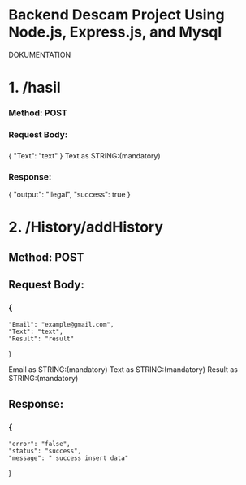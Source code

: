 # Backend Descam Project Using Node.js, Express.js, and Mysql

DOKUMENTATION

# 1. /hasil
### Method: POST
### Request Body:
### 
{
    "Text": "text"
} 
Text as STRING:(mandatory)

### Response:
{
    "output": "Ilegal",
    "success": true
} 

# 2. /History/addHistory
## Method: POST
## Request Body:
### {
    "Email": "example@gmail.com",
    "Text": "text",
    "Result": "result"
}

Email as STRING:(mandatory)
Text as STRING:(mandatory)
Result as STRING:(mandatory)

## Response:
### {
    "error": "false", 
    "status": "success",
    "message": " success insert data"
} 
